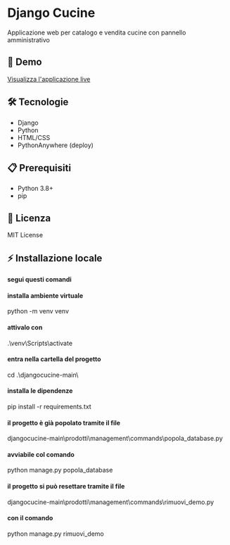 # Django Cucine
Applicazione web per catalogo e vendita cucine con pannello amministrativo

## 🚀 Demo
[Visualizza l'applicazione live](https://nicmarp4.pythonanywhere.com/)

## 🛠️ Tecnologie
- Django
- Python 
- HTML/CSS
- PythonAnywhere (deploy)

## 📋 Prerequisiti
- Python 3.8+
- pip



## 📄 Licenza
MIT License


## ⚡ Installazione locale

#### segui questi comandi

#### installa ambiente virtuale
python -m venv venv    

#### attivalo con
.\venv\Scripts\activate

#### entra nella cartella del progetto
cd .\djangocucine-main\

#### installa le dipendenze
pip install -r requirements.txt 

#### il progetto è già popolato tramite il file  
djangocucine-main\prodotti\management\commands\popola_database.py

#### avviabile col comando
python manage.py popola_database

#### il progetto si può resettare tramite il file
djangocucine-main\prodotti\management\commands\rimuovi_demo.py

#### con il comando

python manage.py rimuovi_demo
